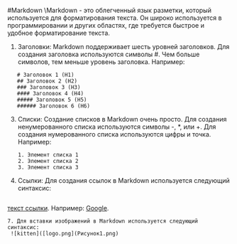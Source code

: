 #Markdown
\Markdown - это облегченный язык разметки, который используется для форматирования текста. Он широко используется в программировании и других областях, где требуется быстрое и удобное форматирование текста. 
1. Заголовки: Markdown поддерживает шесть уровней заголовков. Для создания заголовка используются символы #. Чем больше символов, тем меньше уровень заголовка. Например:
```
   # Заголовок 1 (H1)
   ## Заголовок 2 (H2)
   ### Заголовок 3 (H3)
   #### Заголовок 4 (H4)
   ##### Заголовок 5 (H5)
   ###### Заголовок 6 (H6)
```
3. Списки: Создание списков в Markdown очень просто. Для создания ненумерованного списка используются символы -, *, или +. Для создания нумерованного списка используются цифры и точка. Например:
   ```
   1. Элемент списка 1
   2. Элемент списка 2
   3. Элемент списка 3
   ```
5. Ссылки: Для создания ссылок в Markdown используется следующий синтаксис:
   ```
  [текст ссылки](URL). Например: [Google](http://google.com).
  ```
7. Для вставки изображений в Markdown используется следующий синтаксис:
   ![kitten]([logo.png](Рисунок1.png)
